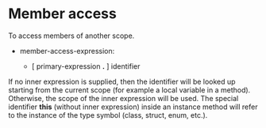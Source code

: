 

Member access
=============

To access members of another scope.

-   member-access-expression:

    -   [ primary-expression **.** ] identifier

If no inner expression is supplied, then the identifier will be looked up starting from the current scope (for example a local variable in a method). Otherwise, the scope of the inner expression will be used. The special identifier **this** (without inner expression) inside an instance method will refer to the instance of the type symbol (class,
struct, enum, etc.).

